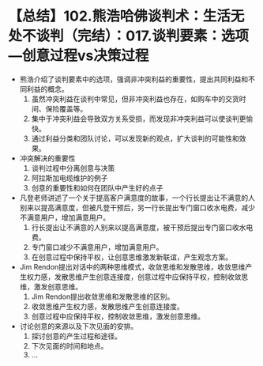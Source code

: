 # 【总结】102.熊浩哈佛谈判术：生活无处不谈判（完结）：017.谈判要素：选项—创意过程vs决策过程

-   熊浩介绍了谈判要素中的选项，强调非冲突利益的重要性，提出共同利益和不同利益的概念。
    1.  虽然冲突利益在谈判中常见，但非冲突利益也存在，如购车中的交货时间、保险覆盖等。
    2.  集中于冲突利益会导致双方关系受损，而发现非冲突利益可以使谈判更愉快。
    3.  通过利益分类和团队讨论，可以发现新的观点，扩大谈判的可能性和效果。
-   冲突解决的重要性
    1.  谈判过程中分离创意与决策
    2.  阿拉斯加电缆维护的例子
    3.  创意的重要性和如何在团队中产生好的点子
-   凡登老师讲述了一个关于提高客户满意度的故事，一个行长提出让不满意的人别来以提高满意度，但被凡登干预后，另一行长提出专门窗口收水电费，减少不满意用户，增加满意用户。
    1.  行长提出让不满意的人别来以提高满意度，被干预后提出专门窗口收水电费。
    2.  专门窗口减少不满意用户，增加满意用户。
    3.  在创意过程中保持平权，让创意思维激发新联谊，产生观念方案。
-   Jim Rendon提出对话中的两种思维模式，收敛思维和发散思维，收敛思维产生权力感，发散思维产生创意连接度，创意过程中应保持平权，控制收敛思维，激发创意思维。
    1.  Jim Rendon提出收敛思维和发散思维的区别。
    2.  收敛思维产生权力感，发散思维产生创意连接度。
    3.  创意过程中应保持平权，控制收敛思维，激发创意思维。
-   讨论创意的来源以及下次见面的安排。
    1.  探讨创意的产生过程和途径。
    2.  下次见面的时间和地点。
    3.  ...